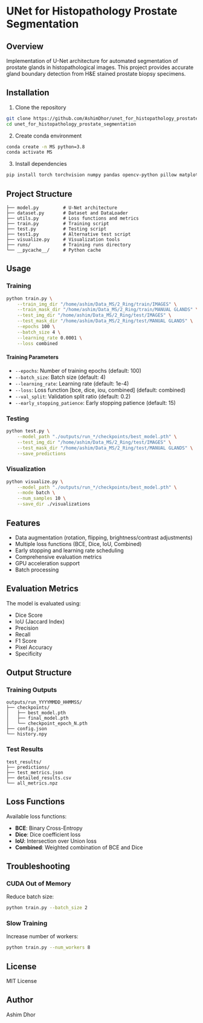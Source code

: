 # UNet for Histopathology Prostate Segmentation

## Overview

Implementation of U-Net architecture for automated segmentation of prostate glands in histopathological images. This project provides accurate gland boundary detection from H&E stained prostate biopsy specimens.

## Installation

1. Clone the repository
```bash
git clone https://github.com/AshimDhor/unet_for_histopathology_prostate_segmentation.git
cd unet_for_histopathology_prostate_segmentation
```

2. Create conda environment
```bash
conda create -n MS python=3.8
conda activate MS
```

3. Install dependencies
```bash
pip install torch torchvision numpy pandas opencv-python pillow matplotlib scikit-learn tqdm
```

## Project Structure

```
├── model.py         # U-Net architecture
├── dataset.py       # Dataset and DataLoader
├── utils.py         # Loss functions and metrics
├── train.py         # Training script
├── test.py          # Testing script
├── test1.py         # Alternative test script
├── visualize.py     # Visualization tools
├── runs/            # Training runs directory
└── __pycache__/     # Python cache
```

## Usage

### Training

```bash
python train.py \
    --train_img_dir "/home/ashim/Data_MS/2_Ring/train/IMAGES" \
    --train_mask_dir "/home/ashim/Data_MS/2_Ring/train/MANUAL GLANDS" \
    --test_img_dir "/home/ashim/Data_MS/2_Ring/test/IMAGES" \
    --test_mask_dir "/home/ashim/Data_MS/2_Ring/test/MANUAL GLANDS" \
    --epochs 100 \
    --batch_size 4 \
    --learning_rate 0.0001 \
    --loss combined
```

#### Training Parameters
- `--epochs`: Number of training epochs (default: 100)
- `--batch_size`: Batch size (default: 4)
- `--learning_rate`: Learning rate (default: 1e-4)
- `--loss`: Loss function [bce, dice, iou, combined] (default: combined)
- `--val_split`: Validation split ratio (default: 0.2)
- `--early_stopping_patience`: Early stopping patience (default: 15)

### Testing

```bash
python test.py \
    --model_path "./outputs/run_*/checkpoints/best_model.pth" \
    --test_img_dir "/home/ashim/Data_MS/2_Ring/test/IMAGES" \
    --test_mask_dir "/home/ashim/Data_MS/2_Ring/test/MANUAL GLANDS" \
    --save_predictions
```

### Visualization

```bash
python visualize.py \
    --model_path "./outputs/run_*/checkpoints/best_model.pth" \
    --mode batch \
    --num_samples 10 \
    --save_dir ./visualizations
```

## Features

- Data augmentation (rotation, flipping, brightness/contrast adjustments)
- Multiple loss functions (BCE, Dice, IoU, Combined)
- Early stopping and learning rate scheduling
- Comprehensive evaluation metrics
- GPU acceleration support
- Batch processing

## Evaluation Metrics

The model is evaluated using:
- Dice Score
- IoU (Jaccard Index)
- Precision
- Recall
- F1 Score
- Pixel Accuracy
- Specificity

## Output Structure

### Training Outputs
```
outputs/run_YYYYMMDD_HHMMSS/
├── checkpoints/
│   ├── best_model.pth
│   ├── final_model.pth
│   └── checkpoint_epoch_N.pth
├── config.json
└── history.npy
```

### Test Results
```
test_results/
├── predictions/
├── test_metrics.json
├── detailed_results.csv
└── all_metrics.npz
```

## Loss Functions

Available loss functions:
- **BCE**: Binary Cross-Entropy
- **Dice**: Dice coefficient loss
- **IoU**: Intersection over Union loss
- **Combined**: Weighted combination of BCE and Dice

## Troubleshooting

### CUDA Out of Memory
Reduce batch size:
```bash
python train.py --batch_size 2
```

### Slow Training
Increase number of workers:
```bash
python train.py --num_workers 8
```



## License

MIT License

## Author

Ashim Dhor
